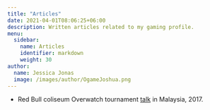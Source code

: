 ```yaml
---
title: "Articles"
date: 2021-04-01T08:06:25+06:00
description: Written articles related to my gaming profile.
menu:
  sidebar:
    name: Articles
    identifier: markdown
    weight: 30
author:
  name: Jessica Jonas
  image: /images/author/OgameJoshua.png
---
```


  - Red Bull coliseum Overwatch tournament [talk](https://criticalindex.net/a-filipino-team-qualifies-for-the-red-bull-coliseum-overwatch-tournament-46185e11b24f) in Malaysia, 2017.
